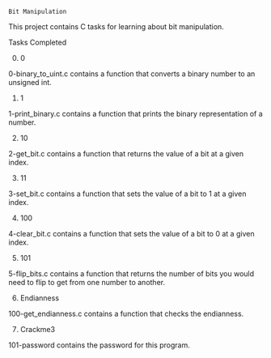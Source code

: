 	Bit Manipulation

This project contains C tasks for learning about bit manipulation.



Tasks Completed

 0. 0

0-binary_to_uint.c contains a function that converts a binary number to an unsigned int.

 1. 1

1-print_binary.c contains a function that prints the binary representation of a number.

 2. 10

2-get_bit.c contains a function that returns the value of a bit at a given index.

 3. 11

3-set_bit.c contains a function that sets the value of a bit to 1 at a given index.

 4. 100

4-clear_bit.c contains a function that sets the value of a bit to 0 at a given index.

 5. 101

5-flip_bits.c contains a function that returns the number of bits you would need to flip to get from one number to another.

 6. Endianness

100-get_endianness.c contains a function that checks the endianness.

 7. Crackme3

101-password contains the password for this program.
